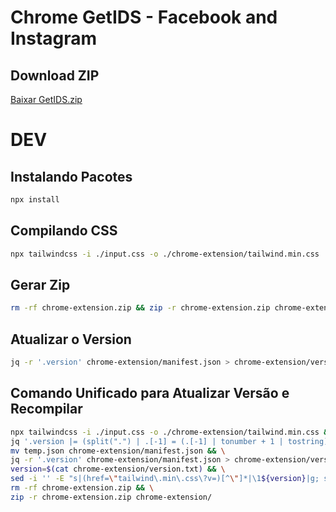 # Chrome GetIDS - Facebook and Instagram

## Download ZIP

[Baixar GetIDS.zip](https://github.com/c3t4r4/GetIDS/raw/refs/heads/main/chrome-extension.zip)

# DEV

## Instalando Pacotes

```sh
npx install
```

## Compilando CSS

```sh
npx tailwindcss -i ./input.css -o ./chrome-extension/tailwind.min.css
```

## Gerar Zip

```sh
rm -rf chrome-extension.zip && zip -r chrome-extension.zip chrome-extension/
```

## Atualizar o Version

```sh
jq -r '.version' chrome-extension/manifest.json > chrome-extension/version.txt
```

## Comando Unificado para Atualizar Versão e Recompilar

```sh
npx tailwindcss -i ./input.css -o ./chrome-extension/tailwind.min.css && \
jq '.version |= (split(".") | .[-1] = (.[-1] | tonumber + 1 | tostring) | join("."))' chrome-extension/manifest.json > temp.json && \
mv temp.json chrome-extension/manifest.json && \
jq -r '.version' chrome-extension/manifest.json > chrome-extension/version.txt && \
version=$(cat chrome-extension/version.txt) && \
sed -i '' -E "s|(href=\"tailwind\.min\.css\?v=)[^\"]*|\1${version}|g; s|(src=\"popup\.js\?v=)[^\"]*|\1${version}|g" chrome-extension/popup.html && \
rm -rf chrome-extension.zip && \
zip -r chrome-extension.zip chrome-extension/
```

